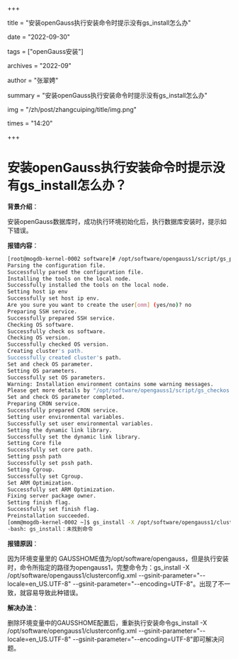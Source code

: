 +++

title = "安装openGauss执行安装命令时提示没有gs_install怎么办" 

date = "2022-09-30" 

tags = ["openGauss安装"] 

archives = "2022-09" 

author = "张翠娉" 

summary = "安装openGauss执行安装命令时提示没有gs_install怎么办"

img = "/zh/post/zhangcuiping/title/img.png" 

times = "14:20"

+++

# 安装openGauss执行安装命令时提示没有gs_install怎么办？

**背景介绍**：

安装openGauss数据库时，成功执行环境初始化后，执行数据库安装时，提示如下错误。

**报错内容**：

```bash
[root@mogdb-kernel-0002 software]# /opt/software/opengauss1/script/gs_preinstall -U omm -G dbgrp -X /opt/software/opengauss1/clusterconfig.xml
Parsing the configuration file.
Successfully parsed the configuration file.
Installing the tools on the local node.
Successfully installed the tools on the local node.
Setting host ip env
Successfully set host ip env.
Are you sure you want to create the user[omm] (yes/no)? no
Preparing SSH service.
Successfully prepared SSH service.
Checking OS software.
Successfully check os software.
Checking OS version.
Successfully checked OS version.
Creating cluster's path.
Successfully created cluster's path.
Set and check OS parameter.
Setting OS parameters.
Successfully set OS parameters.
Warning: Installation environment contains some warning messages.
Please get more details by "/opt/software/opengauss1/script/gs_checkos -i A -h mogdb-kernel-0002 --detail".
Set and check OS parameter completed.
Preparing CRON service.
Successfully prepared CRON service.
Setting user environmental variables.
Successfully set user environmental variables.
Setting the dynamic link library.
Successfully set the dynamic link library.
Setting Core file
Successfully set core path.
Setting pssh path
Successfully set pssh path.
Setting Cgroup.
Successfully set Cgroup.
Set ARM Optimization.
Successfully set ARM Optimization.
Fixing server package owner.
Setting finish flag.
Successfully set finish flag.
Preinstallation succeeded.
[omm@mogdb-kernel-0002 ~]$ gs_install -X /opt/software/opengauss1/clusterconfig.xml --gsinit-parameter="--locale=en_US.UTF-8" --gsinit-parameter="--encoding=UTF-8"
-bash: gs_install：未找到命令
```

**报错原因**：

因为环境变量里的 GAUSSHOME值为/opt/software/opengauss，但是执行安装时，命令所指定的路径为opengauss1，完整命令为：gs_install -X /opt/software/opengauss1/clusterconfig.xml --gsinit-parameter="--locale=en_US.UTF-8" --gsinit-parameter="--encoding=UTF-8"。出现了不一致，就容易导致此种错误。

**解决办法**：

删除环境变量中的GAUSSHOME配置后，重新执行安装命令gs_install -X /opt/software/opengauss1/clusterconfig.xml --gsinit-parameter="--locale=en_US.UTF-8" --gsinit-parameter="--encoding=UTF-8"即可解决问题。
